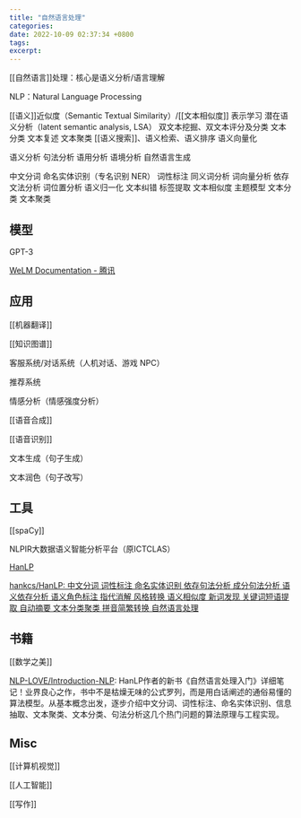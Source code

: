 ```yaml
---
title: "自然语言处理"
categories: 
date: 2022-10-09 02:37:34 +0800
tags: 
excerpt: 
---
```


[[自然语言]]处理：核心是语义分析/语言理解

NLP：Natural Language Processing



[[语义]]近似度（Semantic Textual Similarity）/[[文本相似度]]
表示学习
潜在语义分析（latent semantic analysis, LSA）
双文本挖掘、双文本评分及分类
文本分类
文本复述
文本聚类
[[语义搜索]]、语义检索、语义排序
语义向量化

语义分析
句法分析
语用分析
语境分析
自然语言生成

中文分词
命名实体识别（专名识别 NER）
词性标注
同义词分析
词向量分析
依存文法分析
词位置分析
语义归一化
文本纠错
标签提取
文本相似度
主题模型
文本分类
文本聚类

## 模型

GPT-3

[WeLM Documentation - 腾讯](https://welm.weixin.qq.com/docs/)


## 应用


[[机器翻译]]

[[知识图谱]]

客服系统/对话系统（人机对话、游戏 NPC）

推荐系统

情感分析（情感强度分析）

[[语音合成]]

[[语音识别]]


文本生成（句子生成）

文本润色（句子改写）

## 工具

[[spaCy]]


NLPIR大数据语义智能分析平台（原ICTCLAS）

[HanLP](https://hanlp.hankcs.com/)

[hankcs/HanLP: 中文分词 词性标注 命名实体识别 依存句法分析 成分句法分析 语义依存分析 语义角色标注 指代消解 风格转换 语义相似度 新词发现 关键词短语提取 自动摘要 文本分类聚类 拼音简繁转换 自然语言处理](https://github.com/hankcs/HanLP)

## 书籍

[[数学之美]]

[NLP-LOVE/Introduction-NLP](https://github.com/NLP-LOVE/Introduction-NLP): HanLP作者的新书《自然语言处理入门》详细笔记！业界良心之作，书中不是枯燥无味的公式罗列，而是用白话阐述的通俗易懂的算法模型。从基本概念出发，逐步介绍中文分词、词性标注、命名实体识别、信息抽取、文本聚类、文本分类、句法分析这几个热门问题的算法原理与工程实现。


## Misc

[[计算机视觉]]

[[人工智能]]

[[写作]]

